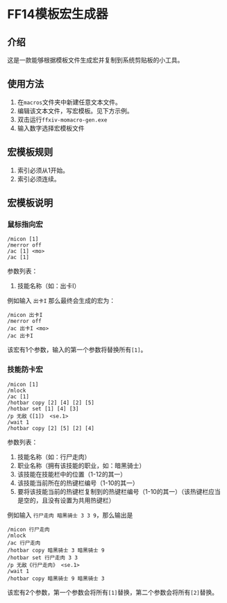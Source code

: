 # FF14模板宏生成器

## 介绍

这是一款能够根据模板文件生成宏并复制到系统剪贴板的小工具。

## 使用方法

1. 在`macros`文件夹中新建任意文本文件。
2. 编辑该文本文件，写宏模板。见下方示例。
3. 双击运行`ffxiv-momacro-gen.exe`
4. 输入数字选择宏模板文件

## 宏模板规则

1. 索引必须从1开始。
2. 索引必须连续。

## 宏模板说明

### 鼠标指向宏

```
/micon [1]
/merror off
/ac [1] <mo>
/ac [1]
```
参数列表：
1. 技能名称（如：出卡I）

例如输入 `出卡I` 那么最终会生成的宏为：
```
/micon 出卡I
/merror off
/ac 出卡I <mo>
/ac 出卡I
```
该宏有1个参数，输入的第一个参数将替换所有`[1]`。

### 技能防卡宏

```
/micon [1]
/mlock
/ac [1]
/hotbar copy [2] [4] [2] [5]
/hotbar set [1] [4] [3]
/p 无敌《[1]》 <se.1>
/wait 1
/hotbar copy [2] [5] [2] [4]
```
参数列表：
1. 技能名称（如：行尸走肉）
2. 职业名称（拥有该技能的职业，如：暗黑骑士）
3. 该技能在技能栏中的位置（1-12的其一）
4. 该技能当前所在的热键栏编号（1-10的其一）
5. 要将该技能当前的热键栏复制到的热键栏编号（1-10的其一）（该热键栏应当是空的，且没有设置为共用热键栏）

例如输入 `行尸走肉 暗黑骑士 3 3 9`，那么输出是
```
/micon 行尸走肉
/mlock
/ac 行尸走肉
/hotbar copy 暗黑骑士 3 暗黑骑士 9
/hotbar set 行尸走肉 3 3
/p 无敌《行尸走肉》 <se.1>
/wait 1
/hotbar copy 暗黑骑士 9 暗黑骑士 3
```
该宏有2个参数，第一个参数会将所有`[1]`替换，第二个参数会将所有`[2]`替换。
